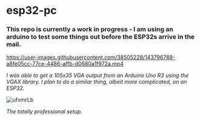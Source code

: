 # esp32-pc

### This repo is currently a work in progress - I am using an arduino to test some things out before the ESP32s arrive in the mail.

https://user-images.githubusercontent.com/38505228/143796788-a8fe05cc-77ce-4486-affb-d0680a1f972a.mp4

*I was able to get a 105x35 VGA output from an Arduino Uno R3 using the VGAX library. I plan to do a similar thing, albeit more complicated, on an ESP32.*

![ufvmrLb](https://user-images.githubusercontent.com/38505228/143796834-9cc93245-0a8d-4251-9db7-b937ecbacc37.jpg)

*The totally professional setup.*
